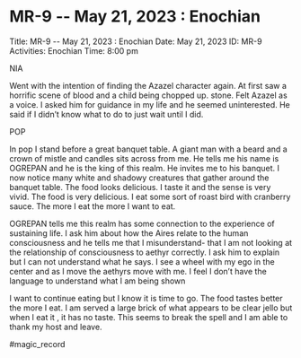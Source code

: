 # MR-9 -- May 21, 2023 : Enochian

Title: MR-9 -- May 21, 2023 : Enochian
Date: May 21, 2023
ID: MR-9
Activities: Enochian
Time: 8:00 pm

NIA

Went with the intention of finding the Azazel character again. At first saw a horrific scene of blood and a child being chopped up. stone.  Felt Azazel as a voice. I asked him for guidance in my life and he seemed uninterested. He said if I didn’t know what to do to just wait until I did.

POP

In pop I stand before a great banquet table. A giant man with a beard and a crown of mistle and candles sits across from me. He tells me his name is OGREPAN and he is the king of this realm. He invites me to his banquet. I now notice many white and shadowy creatures that gather around the banquet table. The food looks delicious. I taste it and the sense is very vivid. The food is very delicious. I eat some sort of roast bird with cranberry sauce. The more I eat the more I want to eat.

OGREPAN tells me this realm has some connection to the experience of sustaining life. I ask him about how the Aires relate to the human consciousness and he tells me that I misunderstand- that I am not looking at the relationship of consciousness to aethyr correctly. I ask him to explain but I can not understand what he says. I see a wheel with my ego in the center and as I move the aethyrs move with me. I feel I don’t have the language to understand what I am being shown

I want to continue eating but I know it is time to go. The food tastes better the more I eat. I am served a large brick of what appears to be clear jello but when I eat it , it has no taste. This seems to break the spell and I am able to thank my host and leave.

#magic_record
